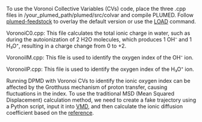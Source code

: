 To use the Voronoi Collective Variables (CVs) code, place the three .cpp files in /your_plumed_path/plumed/src/colvar and compile PLUMED. Follow [plumed-feedstock](https://github.com/Zhang-pchao/plumed-feedstock/tree/devel) to overlay the default version or use the [LOAD](https://www.plumed.org/doc-v2.8/user-doc/html/_l_o_a_d.html) command.

VoronoiC0.cpp: This file calculates the total ionic charge in water, such as during the autoionization of 2 H2O molecules, which produces 1 OH⁻ and 1 H₃O⁺, resulting in a charge change from 0 to +2.

VoronoiIM.cpp: This file is used to identify the oxygen index of the OH⁻ ion.

VoronoiIP.cpp: This file is used to identify the oxygen index of the H₃O⁺ ion.

Running DPMD with Voronoi CVs to identify the ionic oxygen index can be affected by the Grotthuss mechanism of proton transfer, causing fluctuations in the index. To use the traditional MSD (Mean Squared Displacement) calculation method, we need to create a fake trajectory using a Python script, input it into [VMD](https://www.ks.uiuc.edu/Research/vmd/), and then calculate the ionic diffusion coefficient based on the [reference](https://www.theoj.org/joss-papers/joss.01698/10.21105.joss.01698.pdf).
